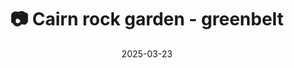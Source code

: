 ---
title: '📷 Cairn rock garden - greenbelt'
date: '2025-03-23'
image: 'https://cdn.diblasio.social/static/photos/2025/20250323_103116.jpg'
thumbnail: 'https://cdn.diblasio.social/static/photos/2025/thumbnails/20250323_103116.jpg'
alt_text: "Rock formations and trees in a forest setting."
tags:
  - "#Photography"
  - "#Nature"
  - "#RockFormation"
  - "#Wilderness"
  - "#FUJIFILM"
  - "#XT4"
  - "#LandscapePhotography"
  - "#NatureLovers"
  - "#Adventure"
  - "#Explore"
  - "#Austin"
description: ''
created_date: '2025-03-23'
location: "Unknown location"
exif_data: "FUJIFILM X-T4 XF16-55mmF2.8 R LM WR (1/140 | f/3.2 | ISO 320)"
draft: false
---